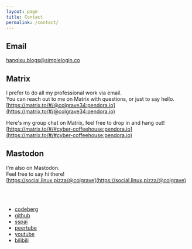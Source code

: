 ```yaml
---
layout: page
title: Contact
permalink: /contact/
---
```

## Email
[hanqixu.blogs@simplelogin.co](mailto:hanqixu.blogs@simplelogin.co)

## Matrix
I prefer to do all my professional work via email.  
You can reach out to me on Matrix with questions, or just to say hello.  
[https://matrix.to/#/@colgrave34:pendora.io](https://matrix.to/#/@colgrave34:pendora.io)  

Here's my group chat on Matrix, feel free to drop in and hang out!  
[https://matrix.to/#/#cyber-coffeehouse:pendora.io](https://matrix.to/#/#cyber-coffeehouse:pendora.io)

## Mastodon
I'm also on Mastodon.  
Feel free to say hi there!  
[https://social.linux.pizza/@colgrave](https://social.linux.pizza/@colgrave)  
  
&nbsp;  
&nbsp;  
  
- [codeberg](https://codeberg.org/Colgrave)
- [github](https://github.com/Colgrave34)
- [sspai](https://sspai.com/u/11l4rhh4/updates/)
- [peertube](https://tilvids.com/c/colgrave_channel/videos)
- [youtube](https://www.youtube.com/@Colgrave34)
- [bilibili](https://space.bilibili.com/16015122/)